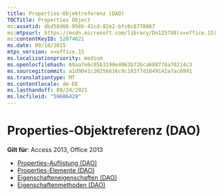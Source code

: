 ```yaml
---
title: Properties-Objektreferenz (DAO)
TOCTitle: Properties Object
ms:assetid: dbd58d66-9566-41cd-82e2-bfc0c8778867
ms:mtpsurl: https://msdn.microsoft.com/library/Dn125748(v=office.15)
ms:contentKeyID: 52074621
ms.date: 09/18/2015
mtps_version: v=office.15
ms.localizationpriority: medium
ms.openlocfilehash: 69aa7e6c05b3190e4063b72bca688778a70214c3
ms.sourcegitcommit: a1d9041c20256616c9c183f7d1049142a7ac6991
ms.translationtype: MT
ms.contentlocale: de-DE
ms.lasthandoff: 09/24/2021
ms.locfileid: "59606429"
---
```

# <a name="properties-object-reference-dao"></a>Properties-Objektreferenz (DAO)

**Gilt für**: Access 2013, Office 2013

- [Properties-Auflistung (DAO)](properties-collection-dao.md)
- [Properties-Elemente (DAO)](properties-members-dao.md)
- [Eigenschafteneigenschaften (DAO)](properties-properties-dao.md)
- [Eigenschaftenmethoden (DAO)](properties-methods-dao.md)

